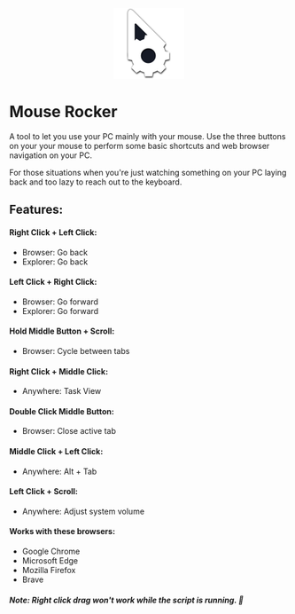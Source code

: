 <p align="center">
  <img src="https://raw.githubusercontent.com/vignesh-seven/mouse-rocker/master/mouse-rocker.png" width="128px"/>
</p>  

# Mouse Rocker
A tool to let you use your PC mainly with your mouse. Use the three buttons on your your mouse to perform some basic shortcuts and web browser navigation on your PC.

For those situations when you're just watching something on your PC laying back and too lazy to reach out to the keyboard.
## Features:
#### Right Click + Left Click:
- Browser: Go back
- Explorer: Go back
#### Left Click + Right Click:
- Browser: Go forward
- Explorer: Go forward
#### Hold Middle Button + Scroll:
- Browser: Cycle between tabs
#### Right Click + Middle Click:
- Anywhere: Task View  
#### Double Click Middle Button:
- Browser: Close active tab
#### Middle Click + Left Click:
- Anywhere: Alt + Tab
#### Left Click + Scroll:
- Anywhere: Adjust system volume
#### Works with these browsers:
- Google Chrome  
- Microsoft Edge  
- Mozilla Firefox  
- Brave

##### Note: Right click drag won't work while the script is running. 🫤